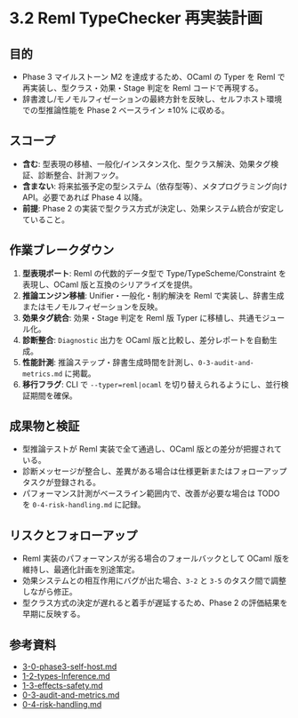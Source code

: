# 3.2 Reml TypeChecker 再実装計画

## 目的
- Phase 3 マイルストーン M2 を達成するため、OCaml の Typer を Reml で再実装し、型クラス・効果・Stage 判定を Reml コードで再現する。
- 辞書渡し/モノモルフィゼーションの最終方針を反映し、セルフホスト環境での型推論性能を Phase 2 ベースライン ±10% に収める。

## スコープ
- **含む**: 型表現の移植、一般化/インスタンス化、型クラス解決、効果タグ検証、診断整合、計測フック。
- **含まない**: 将来拡張予定の型システム（依存型等）、メタプログラミング向け API。必要であれば Phase 4 以降。
- **前提**: Phase 2 の実装で型クラス方式が決定し、効果システム統合が安定していること。

## 作業ブレークダウン
1. **型表現ポート**: Reml の代数的データ型で Type/TypeScheme/Constraint を表現し、OCaml 版と互換のシリアライズを提供。
2. **推論エンジン移植**: Unifier・一般化・制約解決を Reml で実装し、辞書生成またはモノモルフィゼーションを反映。
3. **効果タグ統合**: 効果・Stage 判定を Reml 版 Typer に移植し、共通モジュール化。
4. **診断整合**: `Diagnostic` 出力を OCaml 版と比較し、差分レポートを自動生成。
5. **性能計測**: 推論ステップ・辞書生成時間を計測し、`0-3-audit-and-metrics.md` に掲載。
6. **移行フラグ**: CLI で `--typer=reml|ocaml` を切り替えられるようにし、並行検証期間を確保。

## 成果物と検証
- 型推論テストが Reml 実装で全て通過し、OCaml 版との差分が把握されている。
- 診断メッセージが整合し、差異がある場合は仕様更新またはフォローアップタスクが登録される。
- パフォーマンス計測がベースライン範囲内で、改善が必要な場合は TODO を `0-4-risk-handling.md` に記録。

## リスクとフォローアップ
- Reml 実装のパフォーマンスが劣る場合のフォールバックとして OCaml 版を維持し、最適化計画を別途策定。
- 効果システムとの相互作用にバグが出た場合、`3-2` と `3-5` のタスク間で調整しながら修正。
- 型クラス方式の決定が遅れると着手が遅延するため、Phase 2 の評価結果を早期に反映する。

## 参考資料
- [3-0-phase3-self-host.md](3-0-phase3-self-host.md)
- [1-2-types-Inference.md](../../1-2-types-Inference.md)
- [1-3-effects-safety.md](../../1-3-effects-safety.md)
- [0-3-audit-and-metrics.md](0-3-audit-and-metrics.md)
- [0-4-risk-handling.md](0-4-risk-handling.md)

